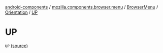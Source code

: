 [android-components](../../../index.md) / [mozilla.components.browser.menu](../../index.md) / [BrowserMenu](../index.md) / [Orientation](index.md) / [UP](./-u-p.md)

# UP

`UP` [(source)](https://github.com/mozilla-mobile/android-components/blob/master/components/browser/menu/src/main/java/mozilla/components/browser/menu/BrowserMenu.kt#L133)